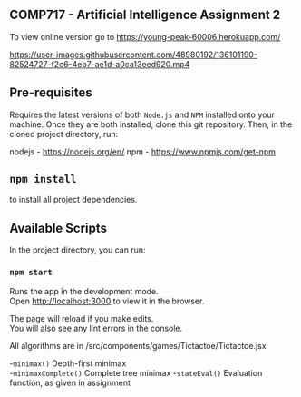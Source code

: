 ## COMP717 - Artificial Intelligence Assignment 2
To view online version go to https://young-peak-60006.herokuapp.com/


https://user-images.githubusercontent.com/48980192/136101190-82524727-f2c6-4eb7-ae1d-a0ca13eed920.mp4


## Pre-requisites

Requires the latest versions of both `Node.js` and `NPM` installed onto your machine.
Once they are both installed, clone this git repository. 
Then, in the cloned project directory, run:

nodejs - https://nodejs.org/en/
npm - https://www.npmjs.com/get-npm

##  `npm install` 

to install all project dependencies.

## Available Scripts

In the project directory, you can run:

### `npm start`

Runs the app in the development mode.<br />
Open [http://localhost:3000](http://localhost:3000) to view it in the browser.

The page will reload if you make edits.<br />
You will also see any lint errors in the console.

All algorithms are in /src/components/games/Tictactoe/Tictactoe.jsx

-`minimax()`  Depth-first minimax  
-`minimaxComplete()`  Complete tree minimax
-`stateEval()`    Evaluation function, as given in assignment  

